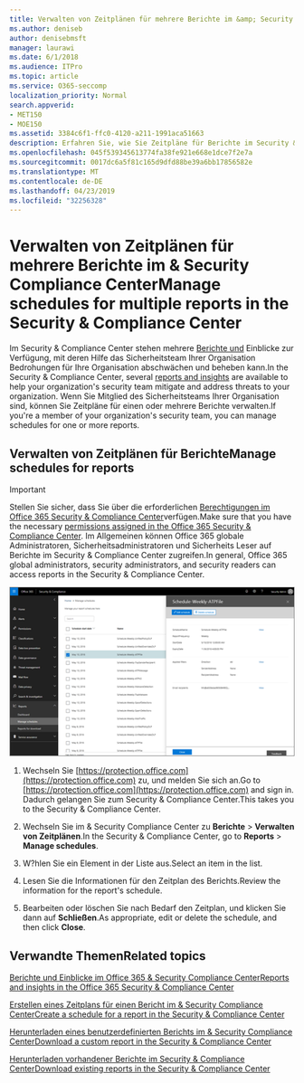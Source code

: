 ```yaml
---
title: Verwalten von Zeitplänen für mehrere Berichte im &amp; Security Compliance Center
ms.author: deniseb
author: denisebmsft
manager: laurawi
ms.date: 6/1/2018
ms.audience: ITPro
ms.topic: article
ms.service: O365-seccomp
localization_priority: Normal
search.appverid:
- MET150
- MOE150
ms.assetid: 3384c6f1-ffc0-4120-a211-1991aca51663
description: Erfahren Sie, wie Sie Zeitpläne für Berichte im Security &amp; Compliance Center anzeigen, bearbeiten und verwalten.
ms.openlocfilehash: 045f539345613774fa38fe921e668e1dce7f2e7a
ms.sourcegitcommit: 0017dc6a5f81c165d9dfd88be39a6bb17856582e
ms.translationtype: MT
ms.contentlocale: de-DE
ms.lasthandoff: 04/23/2019
ms.locfileid: "32256328"
---
```

# <a name="manage-schedules-for-multiple-reports-in-the-security-amp-compliance-center"></a><span data-ttu-id="cf484-103">Verwalten von Zeitplänen für mehrere Berichte im &amp; Security Compliance Center</span><span class="sxs-lookup"><span data-stu-id="cf484-103">Manage schedules for multiple reports in the Security &amp; Compliance Center</span></span>

<span data-ttu-id="cf484-104">Im Security &amp; Compliance Center stehen mehrere [Berichte und](reports-and-insights-in-security-and-compliance.md) Einblicke zur Verfügung, mit deren Hilfe das Sicherheitsteam Ihrer Organisation Bedrohungen für Ihre Organisation abschwächen und beheben kann.</span><span class="sxs-lookup"><span data-stu-id="cf484-104">In the Security &amp; Compliance Center, several [reports and insights](reports-and-insights-in-security-and-compliance.md) are available to help your organization's security team mitigate and address threats to your organization.</span></span> <span data-ttu-id="cf484-105">Wenn Sie Mitglied des Sicherheitsteams Ihrer Organisation sind, können Sie Zeitpläne für einen oder mehrere Berichte verwalten.</span><span class="sxs-lookup"><span data-stu-id="cf484-105">If you're a member of your organization's security team, you can manage schedules for one or more reports.</span></span> 
  
## <a name="manage-schedules-for-reports"></a><span data-ttu-id="cf484-106">Verwalten von Zeitplänen für Berichte</span><span class="sxs-lookup"><span data-stu-id="cf484-106">Manage schedules for reports</span></span>

> [!IMPORTANT]
> <span data-ttu-id="cf484-107">Stellen Sie sicher, dass Sie über die erforderlichen [Berechtigungen im Office 365 Security &amp; Compliance Center](permissions-in-the-security-and-compliance-center.md)verfügen.</span><span class="sxs-lookup"><span data-stu-id="cf484-107">Make sure that you have the necessary [permissions assigned in the Office 365 Security &amp; Compliance Center](permissions-in-the-security-and-compliance-center.md).</span></span> <span data-ttu-id="cf484-108">Im Allgemeinen können Office 365 globale Administratoren, Sicherheitsadministratoren und Sicherheits Leser auf Berichte im Security &amp; Compliance Center zugreifen.</span><span class="sxs-lookup"><span data-stu-id="cf484-108">In general, Office 365 global administrators, security administrators, and security readers can access reports in the Security &amp; Compliance Center.</span></span> 
  
![Wählen Sie im &amp; Security Compliance Center Berichte \> Verwalten von Zeitplänen aus.](media/efa5e2f9-bf73-4f85-acea-f1ca7e2bca5e.png)

1. <span data-ttu-id="cf484-110">Wechseln Sie [https://protection.office.com](https://protection.office.com) zu, und melden Sie sich an.</span><span class="sxs-lookup"><span data-stu-id="cf484-110">Go to [https://protection.office.com](https://protection.office.com) and sign in.</span></span> <span data-ttu-id="cf484-111">Dadurch gelangen Sie zum Security & Compliance Center.</span><span class="sxs-lookup"><span data-stu-id="cf484-111">This takes you to the Security & Compliance Center.</span></span>

2. <span data-ttu-id="cf484-112">Wechseln Sie im &amp; Security Compliance Center zu **Berichte** \> **Verwalten von Zeitplänen**.</span><span class="sxs-lookup"><span data-stu-id="cf484-112">In the Security &amp; Compliance Center, go to **Reports** \> **Manage schedules**.</span></span>
    
3. <span data-ttu-id="cf484-113">W?hlen Sie ein Element in der Liste aus.</span><span class="sxs-lookup"><span data-stu-id="cf484-113">Select an item in the list.</span></span>
    
4. <span data-ttu-id="cf484-114">Lesen Sie die Informationen für den Zeitplan des Berichts.</span><span class="sxs-lookup"><span data-stu-id="cf484-114">Review the information for the report's schedule.</span></span>
    
5. <span data-ttu-id="cf484-115">Bearbeiten oder löschen Sie nach Bedarf den Zeitplan, und klicken Sie dann auf **Schließen**.</span><span class="sxs-lookup"><span data-stu-id="cf484-115">As appropriate, edit or delete the schedule, and then click **Close**.</span></span>
    
## <a name="related-topics"></a><span data-ttu-id="cf484-116">Verwandte Themen</span><span class="sxs-lookup"><span data-stu-id="cf484-116">Related topics</span></span>

[<span data-ttu-id="cf484-117">Berichte und Einblicke im Office 365 &amp; Security Compliance Center</span><span class="sxs-lookup"><span data-stu-id="cf484-117">Reports and insights in the Office 365 Security &amp; Compliance Center</span></span>](reports-and-insights-in-security-and-compliance.md)
  
[<span data-ttu-id="cf484-118">Erstellen eines Zeitplans für einen Bericht im &amp; Security Compliance Center</span><span class="sxs-lookup"><span data-stu-id="cf484-118">Create a schedule for a report in the Security &amp; Compliance Center</span></span>](create-a-schedule-for-a-report.md)
  
[<span data-ttu-id="cf484-119">Herunterladen eines benutzerdefinierten Berichts im &amp; Security Compliance Center</span><span class="sxs-lookup"><span data-stu-id="cf484-119">Download a custom report in the Security &amp; Compliance Center</span></span>](set-up-and-download-a-custom-report.md)
  
[<span data-ttu-id="cf484-120">Herunterladen vorhandener Berichte im Security &amp; Compliance Center</span><span class="sxs-lookup"><span data-stu-id="cf484-120">Download existing reports in the Security &amp; Compliance Center</span></span>](download-existing-reports.md)
  

